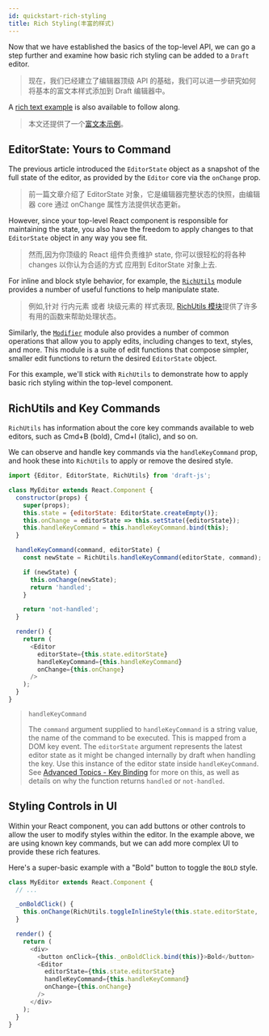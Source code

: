 ```yaml
---
id: quickstart-rich-styling
title: Rich Styling(丰富的样式)
---
```


Now that we have established the basics of the top-level API, we can go a step
further and examine how basic rich styling can be added to a `Draft` editor.

> 现在，我们已经建立了编辑器顶级 API 的基础，我们可以进一步研究如何将基本的富文本样式添加到 Draft 编辑器中。

A [rich text example](https://github.com/facebook/draft-js/tree/master/examples/draft-0-10-0/rich)
is also available to follow along.

> 本文还提供了一个[富文本示例](https://github.com/facebook/draft-js/tree/master/examples/draft-0-10-0/rich)。

## EditorState: Yours to Command

The previous article introduced the `EditorState` object as a snapshot of the full state of the editor, as provided by the `Editor` core via the `onChange` prop.

> 前一篇文章介绍了 EditorState 对象，它是编辑器完整状态的快照，由编辑器 core 通过 onChange 属性方法提供状态更新。

However, since your top-level React component is responsible for maintaining the state, you also have the freedom to apply changes to that `EditorState` object in any way you see fit.

> 然而,因为你顶级的 React 组件负责维护 state, 你可以很轻松的将各种 changes 以你认为合适的方式 应用到 EditorState 对象上去.

For inline and block style behavior, for example, the [`RichUtils`](/docs/api-reference-rich-utils) module provides a number of useful functions to help manipulate state.

> 例如,针对 行内元素 或者 块级元素的 样式表现, [RichUtils 模块](/docs/api-reference-rich-utils)提供了许多有用的函数来帮助处理状态。

Similarly, the [`Modifier`](/docs/api-reference-modifier) module also provides a
number of common operations that allow you to apply edits, including changes
to text, styles, and more. This module is a suite of edit functions that
compose simpler, smaller edit functions to return the desired `EditorState`
object.

>

For this example, we'll stick with `RichUtils` to demonstrate how to apply basic
rich styling within the top-level component.

## RichUtils and Key Commands

`RichUtils` has information about the core key commands available to web editors,
such as Cmd+B (bold), Cmd+I (italic), and so on.

We can observe and handle key commands via the `handleKeyCommand` prop, and
hook these into `RichUtils` to apply or remove the desired style.

```js
import {Editor, EditorState, RichUtils} from 'draft-js';

class MyEditor extends React.Component {
  constructor(props) {
    super(props);
    this.state = {editorState: EditorState.createEmpty()};
    this.onChange = editorState => this.setState({editorState});
    this.handleKeyCommand = this.handleKeyCommand.bind(this);
  }

  handleKeyCommand(command, editorState) {
    const newState = RichUtils.handleKeyCommand(editorState, command);

    if (newState) {
      this.onChange(newState);
      return 'handled';
    }

    return 'not-handled';
  }

  render() {
    return (
      <Editor
        editorState={this.state.editorState}
        handleKeyCommand={this.handleKeyCommand}
        onChange={this.onChange}
      />
    );
  }
}
```

> `handleKeyCommand`
>
> The `command` argument supplied to `handleKeyCommand` is a string value, the
> name of the command to be executed. This is mapped from a DOM key event. The
> `editorState` argument represents the latest editor state as it might be
> changed internally by draft when handling the key. Use this instance of the
> editor state inside `handleKeyCommand`. See
> [Advanced Topics - Key Binding](/docs/advanced-topics-key-bindings) for more
> on this, as well as details on why the function returns `handled` or `not-handled`.

## Styling Controls in UI

Within your React component, you can add buttons or other controls to allow
the user to modify styles within the editor. In the example above, we are using
known key commands, but we can add more complex UI to provide these rich
features.

Here's a super-basic example with a "Bold" button to toggle the `BOLD` style.

```js
class MyEditor extends React.Component {
  // ...

  _onBoldClick() {
    this.onChange(RichUtils.toggleInlineStyle(this.state.editorState, 'BOLD'));
  }

  render() {
    return (
      <div>
        <button onClick={this._onBoldClick.bind(this)}>Bold</button>
        <Editor
          editorState={this.state.editorState}
          handleKeyCommand={this.handleKeyCommand}
          onChange={this.onChange}
        />
      </div>
    );
  }
}
```

